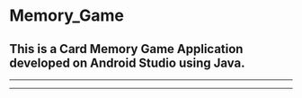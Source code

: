 # Memory_Game
This is a Card Memory Game Application developed on Android Studio using Java.
------------------------------------------------------------------------------
******************************************************************************
------------------------------------------------------------------------------